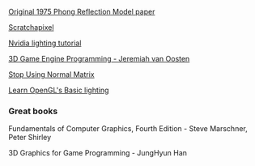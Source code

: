 [Original 1975 Phong Reflection Model paper](http://citeseerx.ist.psu.edu/viewdoc/summary?doi=10.1.1.330.4718&rank=1)

[Scratchapixel](https://www.scratchapixel.com/lessons/3d-basic-rendering/phong-shader-BRDF)

[Nvidia lighting tutorial](http://developer.download.nvidia.com/CgTutorial/cg_tutorial_chapter05.html)

[3D Game Engine Programming - Jeremiah van Oosten](https://www.3dgep.com/texturing-lighting-directx-11/#Light_Properties)

[Stop Using Normal Matrix](https://lxjk.github.io/2017/10/01/Stop-Using-Normal-Matrix.html)

[Learn OpenGL's Basic lighting](https://learnopengl.com/Lighting/Basic-Lighting)

### Great books

Fundamentals of Computer Graphics, Fourth Edition - Steve Marschner, Peter Shirley

3D Graphics for Game Programming - JungHyun Han
